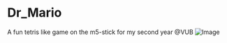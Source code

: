 # Dr_Mario
A fun tetris like game on the m5-stick for my second year @VUB
![Image](https://github.com/user-attachments/assets/5ad0938e-488a-4fcf-b765-ae5e4950d9e9)
